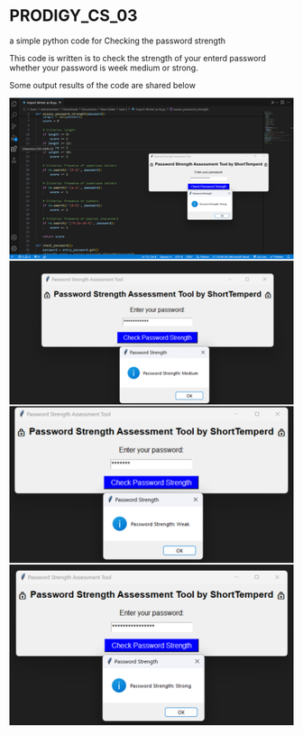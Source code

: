 # PRODIGY_CS_03
a simple python code for Checking the password strength

This code is written is to check the strength of your enterd password whether your password is week medium or strong.

Some output results of the code are shared below

<img src="1.png" alt="1">

<img src="2.png" alt="2">


<img src="3.png" alt="3">


<img src="4.png" alt="4">






